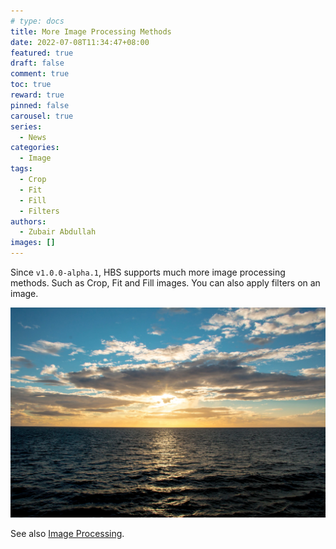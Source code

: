 ```yaml
---
# type: docs 
title: More Image Processing Methods
date: 2022-07-08T11:34:47+08:00
featured: true
draft: false
comment: true
toc: true
reward: true
pinned: false
carousel: true
series:
  - News
categories:
  - Image
tags: 
  - Crop
  - Fit
  - Fill
  - Filters
authors:
  - Zubair Abdullah
images: []
---
```


Since `v1.0.0-alpha.1`, HBS supports much more image processing methods. Such as Crop, Fit and Fill images. You can also apply filters on an image.

![Resize](featured-sample.webp?width=300px#center)
<!--more-->

See also [Image Processing](https://hbs.razonyang.com/v1/en/docs/image-processing/).
